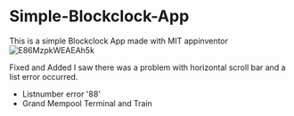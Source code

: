 # Simple-Blockclock-App
This is a simple Blockclock App made with MIT appinventor
![E86MzpkWEAEAh5k](https://user-images.githubusercontent.com/88902789/129557710-7aa0d0d0-1a0a-4a2d-9d65-9ed1a79a64b9.jpg)

Fixed and Added
I saw there was a problem with horizontal scroll bar and a list error occurred.
- Listnumber error '88'
- Grand Mempool Terminal and Train
